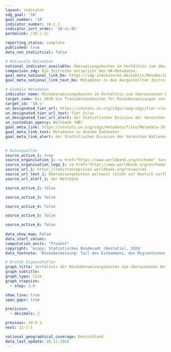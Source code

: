 ```yaml
---
layout: indicator    
sdg_goal: '10'    
goal_number: '10'    
indicator_number: 10.c.1    
indicator_sort_order: '10-cc-01'    
permalink: /10-c-1/    

reporting_status: complete    
published: true    
data_non_statistical: false    

# Nationale Metadaten    
national_indicator_available: Überweisungskosten im Verhältnis zum überwiesenen Betrag    
comparison_sdg: Die Zeitreihe entspricht den UN-Metadaten.    
goal_meta_national_link_De: https://sdg-indikatoren.de/public/MetaDe/10.c.1.pdf
goal_meta_national_link_text_De: Metadaten zu den dargestellten Zeitreihen    

# Globale Metadaten    
indicator_name: Rücküberweisungskosten im Verhältnis zum überwiesenen Betrag    
target_name: Bis 2030 die Transaktionskosten für Rücküberweisungen von Migrantinnen und Migranten auf weniger als 3 Prozent senken und Überweisungskorridore mit Kosten von über 5 Prozent beseitigen    
target_id: '10.c'    
un_designated_tier_url: https://unstats.un.org/sdgs/iaeg-sdgs/tier-classification/'    
un_designated_tier_url_text: Tier I</a>    
un_designated_tier_url_alert: der Statistischen Division der Vereinten Nationen    
un_custodian_agency: Weltbank (WB)    
goal_meta_link: https://unstats.un.org/sdgs/metadata/files/Metadata-10-0C-01.pdf    
goal_meta_link_text: Metadaten zu diesem Indikator    
goal_meta_link_alert: der Statistischen Division der Vereinten Nationen    
    

# Datenquellen
source_active_1: true
source_organisation_1: <a href="https://www.worldbank.org/en/home" target="_blank" onclick="return confirm_alert('der Weltbank','De');" title="Klicken Sie hier um zur Website der Organisation Weltbank zu gelangen."> Weltbank </a>
source_organisation_logo_1: <a href="https://www.worldbank.org/en/home" target="_blank" onclick="return confirm_alert('der Weltbank','De');"><img src="https://sdg-indikatoren.de/public/OrgImgDe/wb.png" alt="Logo wb" style="height:60px; width:148px"/></a>
source_url_1: https://remittanceprices.worldbank.org/resources
source_url_text_1: Überweisungskosten weltweit (nicht auf Deutsch verfügbar)
source_url_alert_1: der Weltbank

source_active_2: false

source_active_3: false

source_active_4: false

source_active_5: false

source_active_6: false
    
data_show_map: False    
data_start_values:     
computation_units: "Prozent"    
copyright: '&copy; Statistisches Bundesamt (Destatis), 2024'    
data_footnote: 'Rücküberweisung: Teil des Einkommens, den Migrantinnen und Migranten in Form von Geld vor allem zur Unterstützung ihrer Familien zurück ins Heimatland schicken.'    

# Grafik Eigenschaften    
graph_title: Verhältnis der Rücküberweisungskosten zum überwiesenen Betrag für 200 USD von Deutschland ins Ausland
graph_subtitle:     
graph_type: line
graph_stepsize: 
  - step: 2.0    

show_line: true
span_gaps: true

precision:
  - decimals: 2    

previous: 10-b-1    
next: 11-1-1    

national_geographical_coverage: Deutschland    
data_last_update: 28.11.2024    
---
```


<span></span>